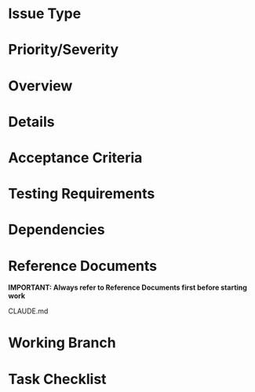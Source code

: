 # Issue Type
<!--
Select from the following:
- [ ] Bug
- [ ] Feature
- [ ] Enhancement
- [ ] Documentation
- [ ] Refactoring
- [ ] Testing
-->

# Priority/Severity
<!--
Select from the following:
- [ ] Critical
- [ ] High
- [ ] Medium
- [ ] Low
-->

# Overview
<!--
Describe the overview of the work
Clearly state what needs to be done
-->

# Details
<!--
task 
Describe the details of the work
First, create a branch using git worktree.
```
git worktree add <path-to-working-tree> <branch-name>
```
Complete the work by creating a PR on GitHub
-->

# Acceptance Criteria
<!--
Clearly define completion conditions
Example:
- [ ] Feature A is implemented
- [ ] Tests are added
- [ ] Documentation is updated
-->

# Testing Requirements
<!--
Specify whether unit test implementation is required
- [ ] Unit test implementation required
- [ ] Unit test implementation not required
-->

# Dependencies
<!--
Other issues or tasks this work depends on
Example:
- Depends on #123
- Blocked by #456
-->

# Reference Documents
**IMPORTANT: Always refer to Reference Documents first before starting work**

CLAUDE.md
<!--
Example: 
docs/specification
-->

# Working Branch
<!-- Use git worktree -->

# Task Checklist
<!--
Specific work steps
Example:
- [ ] Create branch with git worktree
- [ ] Implement functionality
- [ ] Add tests
- [ ] Update documentation
- [ ] Create PR
- [ ] Receive review
- [ ] Merge
-->